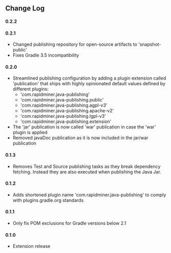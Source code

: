 ## Change Log

#### 0.2.2

#### 0.2.1
* Changed publishing repository for open-source artifacts to 'snapshot-public'
* Fixes Gradle 3.5 incompatibility

#### 0.2.0
* Streamlined publishing configuration by adding a plugin extension called 'publication' that ships with highly opinionated 
  default values defined by different plugins:
    * 'com.rapidminer.java-publishing'
    * 'com.rapidminer.java-publishing.public' 
    * 'com.rapidminer.java-publishing.agpl-v3'
    * 'com.rapidminer.java-publishing.apache-v2'
    * 'com.rapidminer.java-publishing.lgpl-v3'
    * 'com.rapidminer.java-publishing.extension'
* The 'jar' publication is now called 'war' publication in case the 'war' plugin is applied
* Removed javaDoc publication as it is now included in the jar/war publication

#### 0.1.3
* Removes Test and Source publishing tasks as they break dependency fetching. Instead they are also executed when publishing the Java Jar.

#### 0.1.2
* Adds shortened plugin name 'com.rapidminer.java-publishing' to comply with plugins.gradle.org standards

#### 0.1.1
* Only fix POM exclusions for Gradle versions below 2.1

#### 0.1.0 
* Extension release






